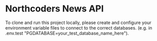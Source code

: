 # Northcoders News API

To clone and run this project locally, please create and configure your environment variable files to connect to the correct databases. (e.g. in .env.test "PGDATABASE=your_test_database_name_here").
